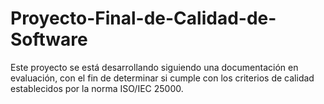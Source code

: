 # Proyecto-Final-de-Calidad-de-Software
Este proyecto se está desarrollando siguiendo una documentación en evaluación, con el fin de determinar si cumple con los criterios de calidad establecidos por la norma ISO/IEC 25000.
